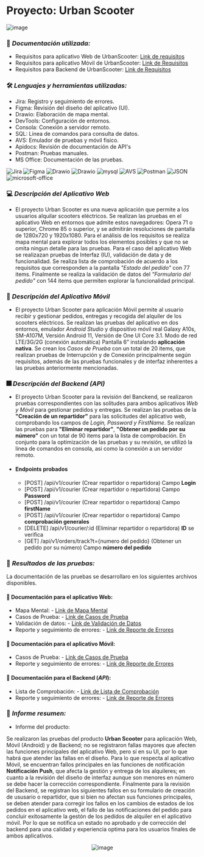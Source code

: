 # Proyecto: Urban Scooter

![image](https://github.com/user-attachments/assets/d91160b2-8dfe-41a7-a86f-a368424e95e7)  
### :page_facing_up: *Documentación utilizada:* 
- Requisitos para aplicativo Web de UrbanScooter:  [Link de requisitos](https://practicum-content.s3.us-west-1.amazonaws.com/new-markets/qa-final-project/Requisitos_de_aplicaciones_web.pdf)
- Requisitos para aplicativo Móvil de UrbanScooter: [Link de Requisitos](https://practicum-content.s3.us-west-1.amazonaws.com/new-markets/qa-final-project/Requisitos_para_la_aplicacin_mvil.pdf)
- Requisitos para Backend de UrbanScooter: [Link de Requisitos](https://practicum-content.s3.us-west-1.amazonaws.com/new-markets/qa-final-project/ESP/1.6_Requisitos_para_el_back-end_de_la_aplicacin.pdf)

### 🛠️ *Lenguajes y herramientas utilizadas:*
<div id="header" align="left">
    
- Jira: Registro y seguimiento de errores.
- Figma: Revisión del diseño del aplicativo (UI).
- Drawio: Elaboración de mapa mental.
- DevTools: Configuración de entornos.
- Consola: Conexión a servidor remoto.
- SQL: Linea de comandos para consulta de datos.
- AVS: Emulador de pruebas y móvil fisico. 
- Apidocs: Revisión de documentación de API's
- Postman: Pruebas manuales.
- MS Office: Documentación de las pruebas.

</a>
<img decoding="async" src="https://img.shields.io/badge/Jira-0052CC?style=for-the-badge&logo=Jira&logoColor=white" alt="Jira"/>
<img decoding="async" src="https://img.shields.io/badge/Figma-black?style=for-the-badge&logo=Figma&logoColor=white" alt="Figma"/>
<img decoding="async" src="https://img.shields.io/badge/Drawio-D85B01?style=for-the-badge&logo=Drawio&logoColor=white" alt="Drawio"/>
<img decoding="async" src="https://img.shields.io/badge/DevTools-D80B01?style=for-the-badge&logo=Drawio&logoColor=white" alt="Drawio"/>
<img decoding="async" src="https://img.shields.io/badge/SQL-009975?style=for-the-badge&logo=mysql&logoColor=white" alt="mysql"/>
<img decoding="async" src="https://img.shields.io/badge/AVS-404040?style=for-the-badge&logo=AVS&logoColor=white" alt="AVS"/>
<img decoding="async" src="https://img.shields.io/badge/Postman-D83B01?style=for-the-badge&logo=Postman&logoColor=white" alt="Postman"/>
<img decoding="async" src="https://img.shields.io/badge/JSON-30D5C8?style=for-the-badge&logo=JSON&logoColor=white" alt="JSON"/>
<img decoding="async" src="https://img.shields.io/badge/Microsoft_Office-D86B01?style=for-the-badge&logo=microsoft-office&logoColor=white" alt="microsoft-office"/>
</a>

### :computer:  *Descripción del Aplicativo Web* 
- El proyecto Urban Scooter es una nueva aplicación que permite a los usuarios alquilar scooters eléctricos. Se realizan las pruebas en el aplicativo Web en entornos que admite estos navegadores: Opera 71 o superior, Chrome 85 o superior, y se admitirán resoluciones de pantalla de 1280x720 y 1920x1080. Para el análisis de los requisitos se realiza mapa mental para explorar todos los elementos posibles y que no se omita ningun detalle para las pruebas. Para el caso del aplicativo Web se realizazan pruebas de Interfaz (IU), validación de data y de funcionalidad. Se realiza lista de comprobación de acuerdo a los requisitos que corresponden a la pantalla *"Estado del pedido"* con 77 items. Finalmente se realiza la validación de datos del *"Formulario del pedido"* con 144 items que permiten explorar la funcionalidad principal. 

### :iphone:  *Descripción del Aplicativo Móvil* 
- El proyecto Urban Scooter para aplicación Móvil permite al usuario recibir y gestionar pedidos, entregas y recogida del alquiler de los scooters eléctricos.  Se realizan las pruebas del aplicativo en dos entornos, emulador *Android Studio* y dispositivo móvil real Galaxy A10s, SM-A107M, Versión Android 11, Versión de One UI Core 3.1. Modo de red LTE/3G/2G (conexión automática) Pantalla 6” instalando **aplicación nativa**. Se crean los *Casos de Prueba* con un total de 20 items, que realizan pruebas de Interrupción y de Conexión principalmente según requisitos, además de las pruebas funcionales y de interfaz inherentes a las pruebas anteriormente mencionadas.

### :fireworks: *Descripción del Backend (API)*
- El proyecto Urban Scooter para la revisión del Banckend, se realizaron pruebas correspondientes con las solitudes para ambos aplicativos *Web y Móvil* para gestionar pedidos y entregas. Se realizan las pruebas de la **"Creación de un repartidor"** para las solicitudes del aplicativo web, comprobando los campos de *Login, Password y FirstName*.  Se realizan las pruebas para **"Eliminar repartidor"**, **"Obtener un pedido por su número"** con un total de 90 items para la lista de comprobación. En conjunto para la optimización de las pruebas y su revisión, se utilizó la linea de comandos en consola, asi como la conexión a un servidor remoto.
- ####  Endpoints probados
  - [POST]  /api/v1/courier (Crear repartidor o repartidora) Campo **Login**
  - [POST]  /api/v1/courier (Crear repartidor o repartidora) Campo **Password**
  - [POST]  /api/v1/courier (Crear repartidor o repartidora) Campo **firstName**
  - [POST]  /api/v1/courier (Crear repartidor o repartidora) Campo **comprobación generales**
  - [DELETE] /api/v1/courier/:id (Eliminar repartidor o repartidora) **ID** se verifica
  - [GET] /api/v1/orders/track?t={numero del pedido} (Obtener un pedido por su número) Campo **número del pedido**
  
### 🧪 *Resultados de las pruebas:* 
 La documentación de las pruebas se desarrollaro en los siguientes archivos disponibles.
#### :file_folder: Documentación para el aplicativo Web:
  - Mapa Mental: - [Link de Mapa Mental](https://drive.google.com/file/d/1Tlq_nlohLLor2G6BXbiNE60Pcda1g8IR/view?usp=drive_link)
  - Casos de Prueba: - [Link de Casos de Prueba](https://docs.google.com/spreadsheets/d/1hvfwoMpQvsjq_H7bXEM3jE1uttxDR5SV/edit?usp=sharing&ouid=117701476691019254617&rtpof=true&sd=true)
  - Validación de datos: - [Link de Validación de Datos](https://docs.google.com/spreadsheets/d/1hvfwoMpQvsjq_H7bXEM3jE1uttxDR5SV/edit?usp=sharing&ouid=117701476691019254617&rtpof=true&sd=true)
  - Reporte y seguimiento de errores: - [Link de Reporte de Errores](https://arqkarvga.atlassian.net/issues/?jql=project+%3D+%22KV19PF%22+ORDER+BY+created+ASC&atlOrigin=eyJpIjoiOGZlNTdhYjYwYmY3NGNlY2I2MWU0Zjc2NmUxZmIyYzMiLCJwIjoiaiJ9)
#### :file_folder: Documentación para el aplicativo Móvil:
  - Casos de Prueba: - [Link de Casos de Prueba](https://docs.google.com/spreadsheets/d/1hvfwoMpQvsjq_H7bXEM3jE1uttxDR5SV/edit?usp=drive_link&ouid=117701476691019254617&rtpof=true&sd=true)
  - Reporte y seguimiento de errores: - [Link de Reporte de Errores](https://arqkarvga.atlassian.net/issues/?jql=project+%3D+%22KV19PF%22+ORDER+BY+created+ASC&atlOrigin=eyJpIjoiOGZlNTdhYjYwYmY3NGNlY2I2MWU0Zjc2NmUxZmIyYzMiLCJwIjoiaiJ9) 
#### :file_folder: Documentación para el Backend (*API*):
  - Lista de Comprobación: - [Link de Lista de Comprobación](https://docs.google.com/spreadsheets/d/1hvfwoMpQvsjq_H7bXEM3jE1uttxDR5SV/edit?usp=sharing&ouid=117701476691019254617&rtpof=true&sd=true)
  - Reporte y seguimiento de errores: - [Link de Reporte de Errores](https://arqkarvga.atlassian.net/issues/?jql=project+%3D+%22KVAPFS9G1%22+ORDER+BY+created+DESC&atlOrigin=eyJpIjoiZGU1N2M4MWY4MWQ0NGNjOWFjNWQ5Yzk2NWYxM2NlZTYiLCJwIjoiaiJ9)

### :page_facing_up: *Informe resumen:* 
 - Informe del producto:
   
Se realizaron las pruebas del producto **Urban Scooter** para aplicación Web, Móvil (Android) y de Backend;  no se registraron fallas mayores que afecten las funciones principales del aplicativo Web, pero sí en su UI, por lo que habrá que atender las fallas en el diseño.
Para lo que respecta al aplicativo Móvil, se encuentran fallos principales en las funciones de notificación **Notificación Push**, que afecta la gestión y entrega de los alquileres; en cuanto a la revisión del diseño de interfaz aunque son menores en número se debe hacer la corrección correspondiente.
Finalmente para la revisión del Backend, se registran los siguientes fallos en su formulario de creación de ususario o repartidor, que si bien no afectan sus funciones principales, se deben atender para corregir los fallos en los cambios de estados de los pedidos en el aplicativo web, el fallo de las notificaciones del pedido para concluir exitosamente la gestón de los pedidos de alquiler en el aplicativo móvil. Por lo que se notifica un estado no aprobado y de corrección del backend para una calidad y experiencia optima para los usuarios finales de ambos aplicativos.

   <div id="header" align="center"> 
       
 ![image](https://github.com/user-attachments/assets/de266974-4ad8-4c1e-8772-5b14881cd72d)
